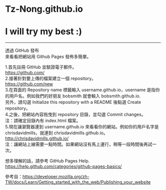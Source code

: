 # Tz-Nong.github.io
# I will try my best :)
------------------------
透過 GitHub 發布  
來看看把網站用 Github Pages 發佈多簡單。  
  
1.首先註冊 GitHub 並驗證電子郵件。  
  https://github.com/  
2.接著針對要上傳的檔案建立一個 repository。  
  https://github.com/new  
3.在頁面的 Repository name 標籤輸入 username.github.io，username 是指你的用戶名。例如我們的好朋友 bobsmith 就會輸入 bobsmith.github.io.  
  另外，請勾選 Initialize this repository with a README 後點選 Create repository。  
4.之後，把網站內容拖曳到 repository 目錄，並勾選 Commit changes。  
  注：請確定目錄內有 index.html 檔案。  
5.現在讓瀏覽器連到 username.github.io 來看看你的網站。例如你的用戶名字是 chrisdavidmills，就連到 chrisdavidmills.github.io。  
  http://chrisdavidmills.github.io/  
  注：讓網站上線需要一點時間。如果網站沒有馬上運行，稍等一段時間後再試一次。  
  
想多理解的話，請參考 GitHub Pages Help.  
https://help.github.com/categories/github-pages-basics/  
  
參考自：https://developer.mozilla.org/zh-TW/docs/Learn/Getting_started_with_the_web/Publishing_your_website  
